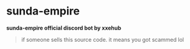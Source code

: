 # sunda-empire
**sunda-empire official discord bot by xxehub**
> if someone sells this source code. it means you got scammed lol
